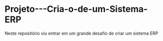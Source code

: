 # Projeto---Cria-o-de-um-Sistema-ERP
Neste repositório viu entrar em um grande desafio de criar um sistema ERP
